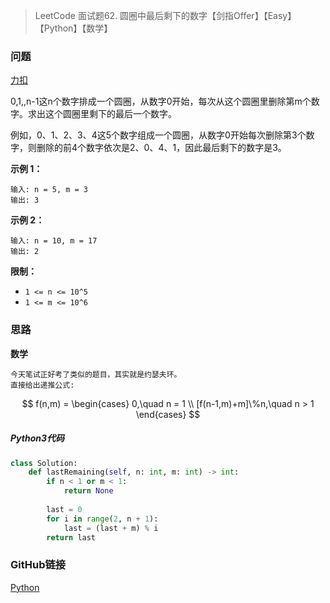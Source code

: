 > LeetCode 面试题62. 圆圈中最后剩下的数字【剑指Offer】【Easy】【Python】【数学】

### 问题

[力扣](https://leetcode-cn.com/problems/yuan-quan-zhong-zui-hou-sheng-xia-de-shu-zi-lcof/)

0,1,,n-1这n个数字排成一个圆圈，从数字0开始，每次从这个圆圈里删除第m个数字。求出这个圆圈里剩下的最后一个数字。

例如，0、1、2、3、4这5个数字组成一个圆圈，从数字0开始每次删除第3个数字，则删除的前4个数字依次是2、0、4、1，因此最后剩下的数字是3。

**示例 1：**

```
输入: n = 5, m = 3
输出: 3
```

**示例 2：**

```
输入: n = 10, m = 17
输出: 2
```

**限制：**

- `1 <= n <= 10^5`
- `1 <= m <= 10^6`

### 思路

**数学**

```
今天笔试正好考了类似的题目，其实就是约瑟夫环。
直接给出递推公式:
```

$$
f(n,m) = \begin{cases} 
		0,\quad n = 1 \\
		[f(n-1,m)+m]\%n,\quad n > 1 
		\end{cases}
$$

##### Python3代码

```python
class Solution:
    def lastRemaining(self, n: int, m: int) -> int:
        if n < 1 or m < 1:
            return None
            
        last = 0
        for i in range(2, n + 1):
            last = (last + m) % i
        return last
```

### GitHub链接

[Python](https://github.com/Wonz5130/LeetCode-Solutions/blob/master/solutions/Interview-62-yuan-quan-zhong-zui-hou-sheng-xia-de-shu-zi-lcof/62.py)
